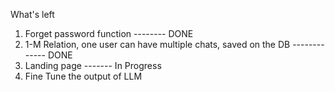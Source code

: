 What's left

1. Forget password function      -------- DONE
2. 1-M Relation, one user can have multiple chats, saved on the DB    ------------- DONE
3. Landing page      ------- In Progress
4. Fine Tune the output of LLM
